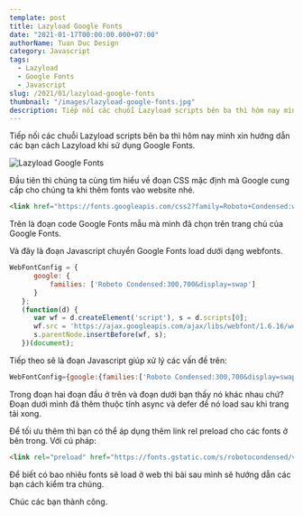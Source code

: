 ```yaml
---
template: post
title: Lazyload Google Fonts
date: "2021-01-17T00:00:00.000+07:00"
authorName: Tuan Duc Design
category: Javascript
tags:
  - Lazyload
  - Google Fonts
  - Javascript
slug: /2021/01/lazyload-google-fonts
thumbnail: "/images/lazyload-google-fonts.jpg"
description: Tiếp nối các chuỗi Lazyload scripts bên ba thì hôm nay mình xin hướng dẫn các bạn cách Lazyload khi sử dụng Google Fonts.
---
```


Tiếp nối các chuỗi Lazyload scripts bên ba thì hôm nay mình xin hướng dẫn các bạn cách Lazyload khi sử dụng Google Fonts.

![Lazyload Google Fonts](/images/lazyload-google-fonts.jpg)

Đầu tiên thì chúng ta cùng tìm hiểu về đoạn CSS mặc định mà Google cung cấp cho chúng ta khi thêm fonts vào website nhé.

```html
<link href="https://fonts.googleapis.com/css2?family=Roboto+Condensed:wght@300;700&display=swap" rel="stylesheet">
```

Trên là đoạn code Google Fonts mẫu mà mình đã chọn trên trang chủ của Google Fonts.

Và đây là đoạn Javascript chuyển Google Fonts load dưới dạng webfonts.

```javascript
WebFontConfig = {
      google: {
          families: ['Roboto Condensed:300,700&display=swap']
      }
   };
   (function(d) {
      var wf = d.createElement('script'), s = d.scripts[0];
      wf.src = 'https://ajax.googleapis.com/ajax/libs/webfont/1.6.16/webfont.js';
      s.parentNode.insertBefore(wf, s);
   })(document);
```

Tiếp theo sẽ là đoạn Javascript giúp xử lý các vấn đề trên:

```javascript
WebFontConfig={google:{families:['Roboto Condensed:300,700&display=swap']}};function td_webfonts(){var t=document.createElement("script");t.async=!0,t.defer=!0,t.src="https://ajax.googleapis.com/ajax/libs/webfont/1.6.16/webfont.js",document.body.appendChild(t)}window.addEventListener?window.addEventListener("load",td_webfonts,!1):window.attachEvent?window.attachEvent("onload",td_webfonts):window.onload=td_webfonts;
```

Trong đoạn hai đoạn đầu ở trên và đoạn dưới bạn thấy nó khác nhau chứ? Đoạn dưới mình đã thêm thuộc tính async và defer để nó load sau khi trang tải xong.

Để tối ưu thêm thì bạn có thể áp dụng thêm link rel preload cho các fonts ở bên trong. Với cú pháp:

```html
<link rel="preload" href="https://fonts.gstatic.com/s/robotocondensed/v19/ieVi2ZhZI2eCN5jzbjEETS9weq8-33mZGCkYb9lecyVC4A.woff2" type="fonts/woff2" crossorigin/>
```

Để biết có bao nhiêu fonts sẽ load ở web thì bài sau mình sẽ hướng dẫn các bạn cách kiểm tra chúng.

Chúc các bạn thành công.
